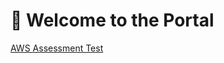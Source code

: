<!DOCTYPE html>
<html lang="en">
  <head>
    <meta charset="UTF-8" />
  </head>
  <body>
    <h1>📘 Welcome to the Portal</h1>
    <div class="btn-group">
      <a href="exam112.html">AWS Assessment Test</a>
    </div>
  </body>
</html>
